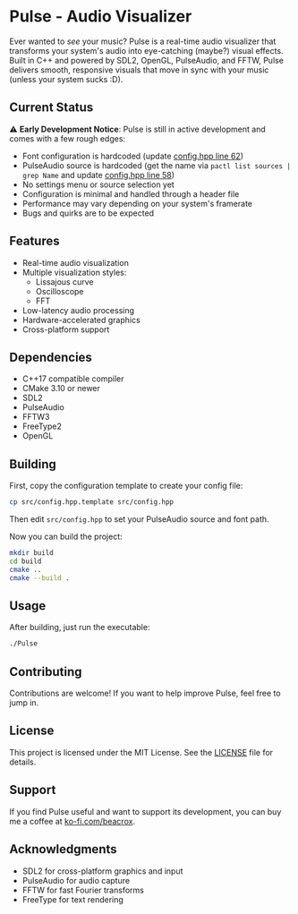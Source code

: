 # Pulse - Audio Visualizer

Ever wanted to *see* your music? Pulse is a real-time audio visualizer that transforms your system's audio into eye-catching (maybe?) visual effects. Built in C++ and powered by SDL2, OpenGL, PulseAudio, and FFTW, Pulse delivers smooth, responsive visuals that move in sync with your music (unless your system sucks :D).

## Current Status

⚠️ **Early Development Notice**: Pulse is still in active development and comes with a few rough edges:

- Font configuration is hardcoded (update [config.hpp line 62](src/config.hpp#L62))
- PulseAudio source is hardcoded (get the name via `pactl list sources | grep Name` and update [config.hpp line 58](src/config.hpp#L58))
- No settings menu or source selection yet
- Configuration is minimal and handled through a header file
- Performance may vary depending on your system's framerate
- Bugs and quirks are to be expected


## Features

- Real-time audio visualization
- Multiple visualization styles:
	- Lissajous curve
	- Oscilloscope
	- FFT
- Low-latency audio processing
- Hardware-accelerated graphics
- Cross-platform support


## Dependencies

- C++17 compatible compiler
- CMake 3.10 or newer
- SDL2
- PulseAudio
- FFTW3
- FreeType2
- OpenGL


## Building

First, copy the configuration template to create your config file:

```bash
cp src/config.hpp.template src/config.hpp
```

Then edit `src/config.hpp` to set your PulseAudio source and font path.

Now you can build the project:

```bash
mkdir build
cd build
cmake ..
cmake --build .
```


## Usage

After building, just run the executable:

```bash
./Pulse
```


## Contributing

Contributions are welcome! If you want to help improve Pulse, feel free to jump in.

## License

This project is licensed under the MIT License. See the [LICENSE](LICENSE) file for details.

## Support

If you find Pulse useful and want to support its development, you can buy me a coffee at [ko-fi.com/beacrox](https://ko-fi.com/beacrox).

## Acknowledgments

- SDL2 for cross-platform graphics and input
- PulseAudio for audio capture
- FFTW for fast Fourier transforms
- FreeType for text rendering
